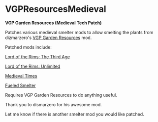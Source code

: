 # VGPResourcesMedieval



**VGP Garden Resources (Medieval Tech Patch)**

Patches various medieval smelter mods to allow smelting the plants from dizmarzero's <a href="https://steamcommunity.com/sharedfiles/filedetails/?id=1185276569">VGP Garden Resources</a> mod.

Patched mods include:

<a href="https://steamcommunity.com/sharedfiles/filedetails/?id=1400245220">Lord of the Rims: The Third Age</a>

<a href="https://steamcommunity.com/sharedfiles/filedetails/?id=1402763255">Lord of the Rims: Unlimited</a>

<a href="https://steamcommunity.com/sharedfiles/filedetails/?id=732569232">Medieval Times</a>

<a href="https://steamcommunity.com/sharedfiles/filedetails/?id=1472187898">Fueled Smelter</a>

Requires VGP Garden Resources to do anything useful.

Thank you to dismarzero for his awesome mod.

Let me know if there is another smelter mod you would like patched.